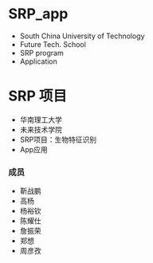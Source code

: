 # SRP_app
- South China University of Technology
- Future Tech. School
- SRP program
- Application

# SRP 项目
- 华南理工大学
- 未来技术学院
- SRP项目：生物特征识别
- App应用
### 成员
- 靳战鹏
- 高杨
- 杨裕钦
- 陈耀仕
- 詹振荣
- 郑想
- 周彦孜
